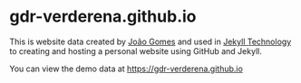 gdr-verderena.github.io
=====================
This is website data created by [João Gomes](https://joaosilgo.github.io/joaogomes/) and used in [Jekyll Technology](https://jekyllrb.com/) to creating and hosting a personal website using GitHub and Jekyll. 

You can view the demo data at <https://gdr-verderena.github.io>



